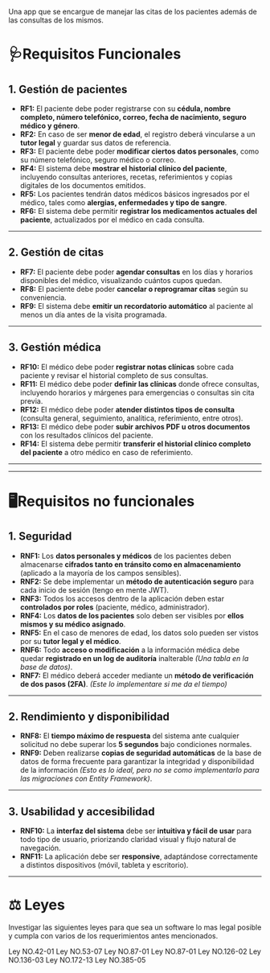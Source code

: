 Una app que se encargue de manejar las citas de los pacientes además de las consultas de los mismos.

# 🩺Requisitos Funcionales

## 1. Gestión de pacientes

- **RF1:** El paciente debe poder registrarse con su **cédula, nombre completo, número telefónico, correo, fecha de nacimiento, seguro médico y género**.  
- **RF2:** En caso de ser **menor de edad**, el registro deberá vincularse a un **tutor legal** y guardar sus datos de referencia.  
- **RF3:** El paciente debe poder **modificar ciertos datos personales**, como su número telefónico, seguro médico o correo.  
- **RF4:** El sistema debe **mostrar el historial clínico del paciente**, incluyendo consultas anteriores, recetas, referimientos y copias digitales de los documentos emitidos.  
- **RF5:** Los pacientes tendrán datos médicos básicos ingresados por el médico, tales como **alergias, enfermedades y tipo de sangre**.  
- **RF6:** El sistema debe permitir **registrar los medicamentos actuales del paciente**, actualizados por el médico en cada consulta.  

---

## 2. Gestión de citas

- **RF7:** El paciente debe poder **agendar consultas** en los días y horarios disponibles del médico, visualizando cuántos cupos quedan.  
- **RF8:** El paciente debe poder **cancelar o reprogramar citas** según su conveniencia.  
- **RF9:** El sistema debe **emitir un recordatorio automático** al paciente al menos un día antes de la visita programada.  

---

## 3. Gestión médica

- **RF10:** El médico debe poder **registrar notas clínicas** sobre cada paciente y revisar el historial completo de sus consultas.  
- **RF11:** El médico debe poder **definir las clínicas** donde ofrece consultas, incluyendo horarios y márgenes para emergencias o consultas sin cita previa.  
- **RF12:** El médico debe poder **atender distintos tipos de consulta** (consulta general, seguimiento, analítica, referimiento, entre otros).  
- **RF13:** El médico debe poder **subir archivos PDF u otros documentos** con los resultados clínicos del paciente.  
- **RF14:** El sistema debe permitir **transferir el historial clínico completo del paciente** a otro médico en caso de referimiento.  
---  

---
# 🖥️Requisitos no funcionales

## 1. Seguridad

- **RNF1:** Los **datos personales y médicos** de los pacientes deben almacenarse **cifrados tanto en tránsito como en almacenamiento** (aplicado a la mayoría de los campos sensibles).  
- **RNF2:** Se debe implementar un **método de autenticación seguro** para cada inicio de sesión (tengo en mente JWT).  
- **RNF3:** Todos los accesos dentro de la aplicación deben estar **controlados por roles** (paciente, médico, administrador).  
- **RNF4:** Los **datos de los pacientes** solo deben ser visibles por **ellos mismos y su médico asignado**.  
- **RNF5:** En el caso de menores de edad, los datos solo pueden ser vistos por su **tutor legal y el médico**.  
- **RNF6:** Todo **acceso o modificación** a la información médica debe quedar **registrado en un log de auditoría** inalterable *(Una tabla en la base de datos)*.  
- **RNF7:** El médico deberá acceder mediante un **método de verificación de dos pasos (2FA)**. *(Este lo implementare si me da el tiempo)*  

---

## 2. Rendimiento y disponibilidad

- **RNF8:** El **tiempo máximo de respuesta** del sistema ante cualquier solicitud no debe superar los **5 segundos** bajo condiciones normales.  
- **RNF9:** Deben realizarse **copias de seguridad automáticas** de la base de datos de forma frecuente para garantizar la integridad y disponibilidad de la información *(Esto es lo ideal, pero no se como implementarlo para las migraciones con Entity Framework)*.  

---

## 3. Usabilidad y accesibilidad

- **RNF10:** La **interfaz del sistema** debe ser **intuitiva y fácil de usar** para todo tipo de usuario, priorizando claridad visual y flujo natural de navegación.  
- **RNF11:** La aplicación debe ser **responsive**, adaptándose correctamente a distintos dispositivos (móvil, tableta y escritorio).  

---
# ⚖️ Leyes

Investigar las siguientes leyes para que sea un software lo mas legal posible y cumpla con varios de los requerimientos antes mencionados.

Ley NO.42-01
Ley NO.53-07
Ley NO.87-01
Ley NO.87-01
Ley NO.126-02
Ley NO.136-03
Ley NO.172-13
Ley NO.385-05